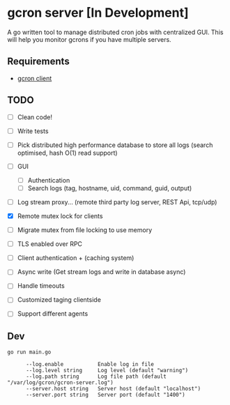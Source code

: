 # gcron server [In Development]
A go written tool to manage distributed cron jobs with centralized GUI. This will help you monitor gcrons if you have multiple servers.


## Requirements 
 - [gcron client](https://github.com/mbrostami/gcron)


## TODO
- [ ] Clean code!
- [ ] Write tests
- [ ] Pick distributed high performance database to store all logs (search optimised, hash O(1) read support)
- [ ] GUI
  - [ ] Authentication
  - [ ] Search logs (tag, hostname, uid, command, guid, output)
- [ ] Log stream proxy... (remote third party log server, REST Api, tcp/udp)
- [x] Remote mutex lock for clients
- [ ] Migrate mutex from file locking to use memory  
- [ ] TLS enabled over RPC
- [ ] Client authentication + (caching system)
- [ ] Async write (Get stream logs and write in database async)
- [ ] Handle timeouts
- [ ] Customized taging clientside
- [ ] Support different agents
  


## Dev
`go run main.go`
```
      --log.enable           Enable log in file
      --log.level string     Log level (default "warning")
      --log.path string      Log file path (default "/var/log/gcron/gcron-server.log")
      --server.host string   Server host (default "localhost")
      --server.port string   Server port (default "1400")
```

